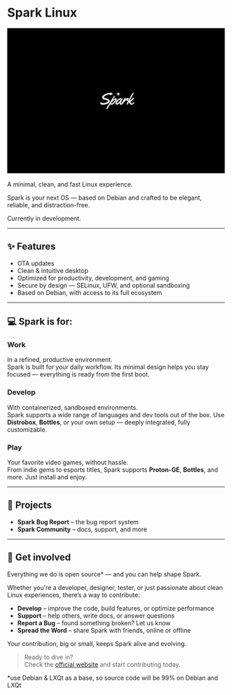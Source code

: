 # Spark Linux

![Spark Logo](https://github.com/sparkOS-Development/bug-report/blob/main/sparklogo.png?raw=true)

A minimal, clean, and fast Linux experience.

Spark is your next OS — based on Debian and crafted to be elegant, reliable, and distraction-free.

Currently in development.

---

## ✨ Features

- OTA updates  
- Clean & intuitive desktop  
- Optimized for productivity, development, and gaming  
- Secure by design — SELinux, UFW, and optional sandboxing  
- Based on Debian, with access to its full ecosystem  

---

## 💻 Spark is for:

### Work  
In a refined, productive environment.  
Spark is built for your daily workflow. Its minimal design helps you stay focused — everything is ready from the first boot.

### Develop  
With containerized, sandboxed environments.  
Spark supports a wide range of languages and dev tools out of the box. Use **Distrobox**, **Bottles**, or your own setup — deeply integrated, fully customizable.

### Play  
Your favorite video games, without hassle.  
From indie gems to esports titles, Spark supports **Proton-GE**, **Bottles**, and more. Just install and enjoy.

---

## 🔧 Projects

- **Spark Bug Report** – the bug report system
- **Spark Community** – docs, support, and more  

---

## 🤝 Get involved

Everything we do is open source* — and you can help shape Spark.

Whether you're a developer, designer, tester, or just passionate about clean Linux experiences, there’s a way to contribute:

- **Develop** – improve the code, build features, or optimize performance  
- **Support** – help others, write docs, or answer questions  
- **Report a Bug** – found something broken? Let us know  
- **Spread the Word** – share Spark with friends, online or offline  

Your contribution, big or small, keeps Spark alive and evolving.

> Ready to dive in?  
> Check the [official website](https://sparklinux.my.canva.site/) and start contributing today.


*use Debian & LXQt as a base, so source code will be 99% on Debian and LXQt
